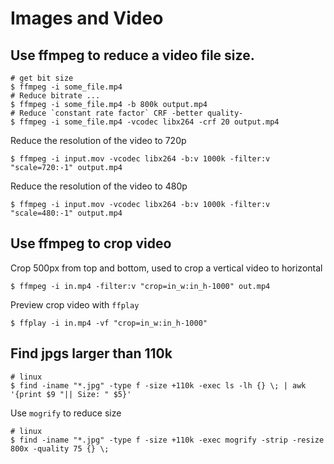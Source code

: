 # Images and Video

## Use ffmpeg to reduce a video file size.

    # get bit size
    $ ffmpeg -i some_file.mp4
    # Reduce bitrate ...
    $ ffmpeg -i some_file.mp4 -b 800k output.mp4
    # Reduce `constant rate factor` CRF -better quality-
    $ ffmpeg -i some_file.mp4 -vcodec libx264 -crf 20 output.mp4

Reduce the resolution of the video to 720p

    $ ffmpeg -i input.mov -vcodec libx264 -b:v 1000k -filter:v "scale=720:-1" output.mp4

Reduce the resolution of the video to 480p

    $ ffmpeg -i input.mov -vcodec libx264 -b:v 1000k -filter:v "scale=480:-1" output.mp4

## Use ffmpeg to crop video

Crop 500px from top and bottom, used to crop a vertical video to horizontal

    $ ffmpeg -i in.mp4 -filter:v "crop=in_w:in_h-1000" out.mp4

Preview crop video with `ffplay`

    $ ffplay -i in.mp4 -vf "crop=in_w:in_h-1000"

## Find jpgs larger than 110k

    # linux
    $ find -iname "*.jpg" -type f -size +110k -exec ls -lh {} \; | awk '{print $9 "|| Size: " $5}'

Use `mogrify` to reduce size

    # linux
    $ find -iname "*.jpg" -type f -size +110k -exec mogrify -strip -resize 800x -quality 75 {} \;

